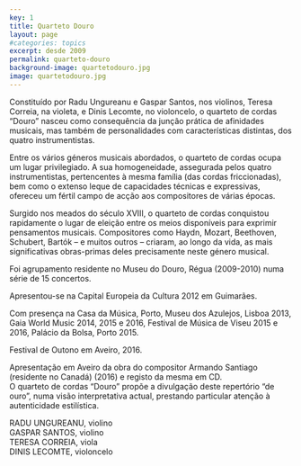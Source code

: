 ```yaml
---
key: 1
title: Quarteto Douro
layout: page
#categories: topics
excerpt: desde 2009
permalink: quarteto-douro
background-image: quartetodouro.jpg
image: quartetodouro.jpg
--- 
```


Constituído por Radu Ungureanu e Gaspar Santos, nos violinos, Teresa Correia, na violeta, e Dinis Lecomte, no violoncelo, o quarteto de cordas “Douro” nasceu como consequência da junção prática de afinidades musicais, mas também de personalidades com características distintas, dos quatro instrumentistas.  
  
Entre os vários géneros musicais abordados, o quarteto de cordas ocupa um lugar privilegiado. A sua homogeneidade, assegurada pelos quatro instrumentistas, pertencentes à mesma família (das cordas friccionadas), bem como o extenso leque de capacidades técnicas e expressivas, ofereceu um fértil campo de acção aos compositores de várias épocas.  
  
Surgido nos meados do século XVIII, o quarteto de cordas conquistou rapidamente o lugar de eleição entre os meios disponíveis para exprimir pensamentos musicais. Compositores como Haydn, Mozart, Beethoven, Schubert, Bartók – e muitos outros – criaram, ao longo da vida, as mais significativas obras-primas deles precisamente neste género musical.  
  
Foi agrupamento residente no Museu do Douro, Régua (2009-2010) numa série de 15 concertos.  
  
Apresentou-se na Capital Europeia da Cultura 2012 em Guimarães.  
  
Com presença na Casa da Música, Porto, Museu dos Azulejos, Lisboa 2013, Gaia World Music 2014, 2015 e 2016, Festival de Música de Viseu 2015 e 2016, Palácio da Bolsa, Porto 2015.  
  
Festival de Outono em Aveiro, 2016.  
  
Apresentação em Aveiro da obra do compositor Armando Santiago (residente no Canadá) (2016) e registo da mesma em CD.  
O quarteto de cordas “Douro” propõe a divulgação deste repertório “de ouro”, numa visão interpretativa actual, prestando particular atenção à autenticidade estilística.  


RADU UNGUREANU, violino  
GASPAR SANTOS, violino  
TERESA CORREIA, viola  
DINIS LECOMTE, violoncelo  

